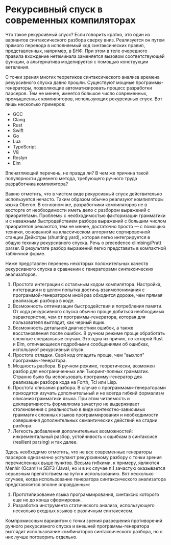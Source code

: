 ﻿# Рекурсивный спуск в современных компиляторах

Что такое рекурсивный спуск? Если говорить кратко, это один из вариантов синтаксического разбора сверху вниз. Реализуется он путем прямого перевода в исполняемый код синтаксических правил, представленных, например, в БНФ. При этом в теле очередного правила вхождение нетеминала заменяется вызовом соответствующей функции, а альтернатива моделируется с помощью конструкции ветвления.

С точки зрения многих теоретиков синтаксического анализа времена рекурсивного спуска давно прошли. Существуют мощные программы-генераторы, позволяющие автоматизировать процесс разработки парсеров. Тем не менее, имеется большое число современных, промышленных компиляторов, использующих рекурсивных спуск. Вот лишь несколько примеров:

* GCC
* Clang
* Rust
* Swift
* Go
* Lua
* TypeScript
* V8
* Roslyn
* Elm

Впечатляющий перечень, не правда ли? В чем же причина такой популярности древнего метода, требующего ручного труда разработчика компилятора?

Важно отметить, что в чистом виде рекурсивный спуск действительно используется нечасто. Таким образом обычно реализуют компиляторы языка Oberon. В основном же, разработчики компиляторов не в восторге от необходимости иметь дело с разбором выражений с приоритетами. Проблемы с необходимостью факторизации грамматики и с неважным быстродействием разбора выражений с большим числом приоритетов решаются, тем не менее, достаточно просто — с помощью техники, основанной на классическом алгоритме сортировочной станции Дейкстры (shunting yard), которая легко интегрируется в общую технику рекурсивного спуска. Речь о precedence climbing/Pratt parser. В результате разбор выражений легко представить в компактной табличной форме.

Ниже представлен перечень некоторых положительных качеств рекурсивного спуска в сравнении с генераторами синтаксических анализаторов.

1. Простота интеграции с остальным кодом компилятора. Настройка, интеграция и в целом попытка достичь взаимопонимания с программой-генератором иной раз обходится дороже, чем прямая реализация разбора в коде.
2. Возможность оптимизации быстродействия и потребления памяти. От кода рекурсивного спуска обычно проще добиться необходимых характеристик, чем от программы-генератора, которая для пользователя выглядит, как черный ящик.
3. Возможность детальной диагностики ошибок, а также восстановления после ошибок. В ручном режиме проще обработать сложные специальные случаи. Это одна из причин, по которой Rust и Elm, отличающиеся подробными сообщениями об ошибках, используют рекурсивный спуск.
4. Простота отладки. Свой код отладить проще, чем "выхлоп" программы-генератора.
5. Мощность разбора. В ручном режиме, теоретически, возможен разбор для неограниченных или Тьюринг-полных грамматик. Странно было бы использовать программу-генератор для реализации разбора кода на Forth, Tcl или Lisp.
6. Простота описания разбора. В случае с программами-генераторами приходится изучать дополнительный и не всегда гибкий формализм описания грамматики языка. При этом читаемость и декларативность формализма зачастую не выдерживает столкновения с реальностью в виде контекстно-зависимых грамматик сложных языков программирования и необходимости совершения дополнительных семантических действий на стадии разбора. 
7. Легкость добавления дополнительных возможностей: инкрементальный разбор, устойчивость к ошибкам в синтаксисе (resilient parsing) и так далее.

Здесь необходимо отметить, что не все современные генераторы парсеров однозначно уступают рекурсивному разбору с точки зрения перечисленных выше пунктов. Весьма гибкими, к примеру, являются Menhir (Ocaml) и SDF3 (Java), но и в их случае п.1 зачастую оказывается серьезным препятствием на пути к использованию. Вот несколько случаев, когда использование генератора синтаксического анализатора представляется вполне оправданным:

1. Прототипирование языка программирования, синтаксис которого еще не до конца сформирован.
2. Разработка инструмента статического анализа, использующего несколько входных языков с различным синтаксисом.

Компромиссным вариантом с точки зрения разрешения противоречий ручного рекурсивного спуска и внешней программы-генератора выглядит использование комбинаторов синтаксического разбора, но о них лучше поговорить отдельно.
